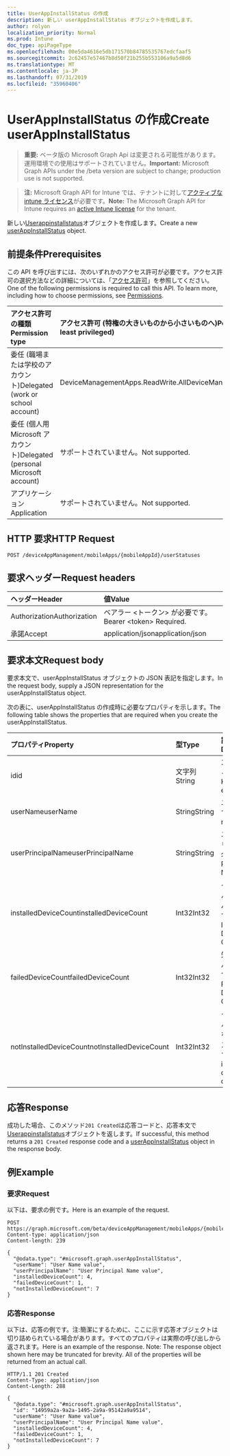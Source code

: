 ```yaml
---
title: UserAppInstallStatus の作成
description: 新しい userAppInstallStatus オブジェクトを作成します。
author: rolyon
localization_priority: Normal
ms.prod: Intune
doc_type: apiPageType
ms.openlocfilehash: 00e5da4616e5db171570b84785535767edcfaaf5
ms.sourcegitcommit: 2c62457e57467b8d50f21b255b553106a9a5d8d6
ms.translationtype: MT
ms.contentlocale: ja-JP
ms.lasthandoff: 07/31/2019
ms.locfileid: "35960406"
---
```

# <a name="create-userappinstallstatus"></a><span data-ttu-id="914db-103">UserAppInstallStatus の作成</span><span class="sxs-lookup"><span data-stu-id="914db-103">Create userAppInstallStatus</span></span>

> <span data-ttu-id="914db-104">**重要:** ベータ版の Microsoft Graph Api は変更される可能性があります。運用環境での使用はサポートされていません。</span><span class="sxs-lookup"><span data-stu-id="914db-104">**Important:** Microsoft Graph APIs under the /beta version are subject to change; production use is not supported.</span></span>

> <span data-ttu-id="914db-105">**注:** Microsoft Graph API for Intune では、テナントに対して[アクティブな intune ライセンス](https://go.microsoft.com/fwlink/?linkid=839381)が必要です。</span><span class="sxs-lookup"><span data-stu-id="914db-105">**Note:** The Microsoft Graph API for Intune requires an [active Intune license](https://go.microsoft.com/fwlink/?linkid=839381) for the tenant.</span></span>

<span data-ttu-id="914db-106">新しい[Userappinstallstatus](../resources/intune-apps-userappinstallstatus.md)オブジェクトを作成します。</span><span class="sxs-lookup"><span data-stu-id="914db-106">Create a new [userAppInstallStatus](../resources/intune-apps-userappinstallstatus.md) object.</span></span>

## <a name="prerequisites"></a><span data-ttu-id="914db-107">前提条件</span><span class="sxs-lookup"><span data-stu-id="914db-107">Prerequisites</span></span>
<span data-ttu-id="914db-p101">この API を呼び出すには、次のいずれかのアクセス許可が必要です。アクセス許可の選択方法などの詳細については、「[アクセス許可](/graph/permissions-reference)」を参照してください。</span><span class="sxs-lookup"><span data-stu-id="914db-p101">One of the following permissions is required to call this API. To learn more, including how to choose permissions, see [Permissions](/graph/permissions-reference).</span></span>

|<span data-ttu-id="914db-110">アクセス許可の種類</span><span class="sxs-lookup"><span data-stu-id="914db-110">Permission type</span></span>|<span data-ttu-id="914db-111">アクセス許可 (特権の大きいものから小さいものへ)</span><span class="sxs-lookup"><span data-stu-id="914db-111">Permissions (from most to least privileged)</span></span>|
|:---|:---|
|<span data-ttu-id="914db-112">委任 (職場または学校のアカウント)</span><span class="sxs-lookup"><span data-stu-id="914db-112">Delegated (work or school account)</span></span>|<span data-ttu-id="914db-113">DeviceManagementApps.ReadWrite.All</span><span class="sxs-lookup"><span data-stu-id="914db-113">DeviceManagementApps.ReadWrite.All</span></span>|
|<span data-ttu-id="914db-114">委任 (個人用 Microsoft アカウント)</span><span class="sxs-lookup"><span data-stu-id="914db-114">Delegated (personal Microsoft account)</span></span>|<span data-ttu-id="914db-115">サポートされていません。</span><span class="sxs-lookup"><span data-stu-id="914db-115">Not supported.</span></span>|
|<span data-ttu-id="914db-116">アプリケーション</span><span class="sxs-lookup"><span data-stu-id="914db-116">Application</span></span>|<span data-ttu-id="914db-117">サポートされていません。</span><span class="sxs-lookup"><span data-stu-id="914db-117">Not supported.</span></span>|

## <a name="http-request"></a><span data-ttu-id="914db-118">HTTP 要求</span><span class="sxs-lookup"><span data-stu-id="914db-118">HTTP Request</span></span>
<!-- {
  "blockType": "ignored"
}
-->
``` http
POST /deviceAppManagement/mobileApps/{mobileAppId}/userStatuses
```

## <a name="request-headers"></a><span data-ttu-id="914db-119">要求ヘッダー</span><span class="sxs-lookup"><span data-stu-id="914db-119">Request headers</span></span>
|<span data-ttu-id="914db-120">ヘッダー</span><span class="sxs-lookup"><span data-stu-id="914db-120">Header</span></span>|<span data-ttu-id="914db-121">値</span><span class="sxs-lookup"><span data-stu-id="914db-121">Value</span></span>|
|:---|:---|
|<span data-ttu-id="914db-122">Authorization</span><span class="sxs-lookup"><span data-stu-id="914db-122">Authorization</span></span>|<span data-ttu-id="914db-123">ベアラー &lt;トークン&gt; が必要です。</span><span class="sxs-lookup"><span data-stu-id="914db-123">Bearer &lt;token&gt; Required.</span></span>|
|<span data-ttu-id="914db-124">承諾</span><span class="sxs-lookup"><span data-stu-id="914db-124">Accept</span></span>|<span data-ttu-id="914db-125">application/json</span><span class="sxs-lookup"><span data-stu-id="914db-125">application/json</span></span>|

## <a name="request-body"></a><span data-ttu-id="914db-126">要求本文</span><span class="sxs-lookup"><span data-stu-id="914db-126">Request body</span></span>
<span data-ttu-id="914db-127">要求本文で、userAppInstallStatus オブジェクトの JSON 表記を指定します。</span><span class="sxs-lookup"><span data-stu-id="914db-127">In the request body, supply a JSON representation for the userAppInstallStatus object.</span></span>

<span data-ttu-id="914db-128">次の表に、userAppInstallStatus の作成時に必要なプロパティを示します。</span><span class="sxs-lookup"><span data-stu-id="914db-128">The following table shows the properties that are required when you create the userAppInstallStatus.</span></span>

|<span data-ttu-id="914db-129">プロパティ</span><span class="sxs-lookup"><span data-stu-id="914db-129">Property</span></span>|<span data-ttu-id="914db-130">型</span><span class="sxs-lookup"><span data-stu-id="914db-130">Type</span></span>|<span data-ttu-id="914db-131">説明</span><span class="sxs-lookup"><span data-stu-id="914db-131">Description</span></span>|
|:---|:---|:---|
|<span data-ttu-id="914db-132">id</span><span class="sxs-lookup"><span data-stu-id="914db-132">id</span></span>|<span data-ttu-id="914db-133">文字列</span><span class="sxs-lookup"><span data-stu-id="914db-133">String</span></span>|<span data-ttu-id="914db-134">エンティティのキー。</span><span class="sxs-lookup"><span data-stu-id="914db-134">Key of the entity.</span></span>|
|<span data-ttu-id="914db-135">userName</span><span class="sxs-lookup"><span data-stu-id="914db-135">userName</span></span>|<span data-ttu-id="914db-136">String</span><span class="sxs-lookup"><span data-stu-id="914db-136">String</span></span>|<span data-ttu-id="914db-137">ユーザー名です。</span><span class="sxs-lookup"><span data-stu-id="914db-137">User name.</span></span>|
|<span data-ttu-id="914db-138">userPrincipalName</span><span class="sxs-lookup"><span data-stu-id="914db-138">userPrincipalName</span></span>|<span data-ttu-id="914db-139">String</span><span class="sxs-lookup"><span data-stu-id="914db-139">String</span></span>|<span data-ttu-id="914db-140">ユーザープリンシパル名。</span><span class="sxs-lookup"><span data-stu-id="914db-140">User Principal Name.</span></span>|
|<span data-ttu-id="914db-141">installedDeviceCount</span><span class="sxs-lookup"><span data-stu-id="914db-141">installedDeviceCount</span></span>|<span data-ttu-id="914db-142">Int32</span><span class="sxs-lookup"><span data-stu-id="914db-142">Int32</span></span>|<span data-ttu-id="914db-143">インストールされたデバイスの数です。</span><span class="sxs-lookup"><span data-stu-id="914db-143">Installed Device Count.</span></span>|
|<span data-ttu-id="914db-144">failedDeviceCount</span><span class="sxs-lookup"><span data-stu-id="914db-144">failedDeviceCount</span></span>|<span data-ttu-id="914db-145">Int32</span><span class="sxs-lookup"><span data-stu-id="914db-145">Int32</span></span>|<span data-ttu-id="914db-146">失敗したデバイスの数です。</span><span class="sxs-lookup"><span data-stu-id="914db-146">Failed Device Count.</span></span>|
|<span data-ttu-id="914db-147">notInstalledDeviceCount</span><span class="sxs-lookup"><span data-stu-id="914db-147">notInstalledDeviceCount</span></span>|<span data-ttu-id="914db-148">Int32</span><span class="sxs-lookup"><span data-stu-id="914db-148">Int32</span></span>|<span data-ttu-id="914db-149">インストールされていないデバイスの数です。</span><span class="sxs-lookup"><span data-stu-id="914db-149">Not installed device count.</span></span>|



## <a name="response"></a><span data-ttu-id="914db-150">応答</span><span class="sxs-lookup"><span data-stu-id="914db-150">Response</span></span>
<span data-ttu-id="914db-151">成功した場合、このメソッド`201 Created`は応答コードと、応答本文で[Userappinstallstatus](../resources/intune-apps-userappinstallstatus.md)オブジェクトを返します。</span><span class="sxs-lookup"><span data-stu-id="914db-151">If successful, this method returns a `201 Created` response code and a [userAppInstallStatus](../resources/intune-apps-userappinstallstatus.md) object in the response body.</span></span>

## <a name="example"></a><span data-ttu-id="914db-152">例</span><span class="sxs-lookup"><span data-stu-id="914db-152">Example</span></span>

### <a name="request"></a><span data-ttu-id="914db-153">要求</span><span class="sxs-lookup"><span data-stu-id="914db-153">Request</span></span>
<span data-ttu-id="914db-154">以下は、要求の例です。</span><span class="sxs-lookup"><span data-stu-id="914db-154">Here is an example of the request.</span></span>
``` http
POST https://graph.microsoft.com/beta/deviceAppManagement/mobileApps/{mobileAppId}/userStatuses
Content-type: application/json
Content-length: 239

{
  "@odata.type": "#microsoft.graph.userAppInstallStatus",
  "userName": "User Name value",
  "userPrincipalName": "User Principal Name value",
  "installedDeviceCount": 4,
  "failedDeviceCount": 1,
  "notInstalledDeviceCount": 7
}
```

### <a name="response"></a><span data-ttu-id="914db-155">応答</span><span class="sxs-lookup"><span data-stu-id="914db-155">Response</span></span>
<span data-ttu-id="914db-p102">以下は、応答の例です。注:簡潔にするために、ここに示す応答オブジェクトは切り詰められている場合があります。すべてのプロパティは実際の呼び出しから返されます。</span><span class="sxs-lookup"><span data-stu-id="914db-p102">Here is an example of the response. Note: The response object shown here may be truncated for brevity. All of the properties will be returned from an actual call.</span></span>
``` http
HTTP/1.1 201 Created
Content-Type: application/json
Content-Length: 288

{
  "@odata.type": "#microsoft.graph.userAppInstallStatus",
  "id": "14959a2a-9a2a-1495-2a9a-95142a9a9514",
  "userName": "User Name value",
  "userPrincipalName": "User Principal Name value",
  "installedDeviceCount": 4,
  "failedDeviceCount": 1,
  "notInstalledDeviceCount": 7
}
```





